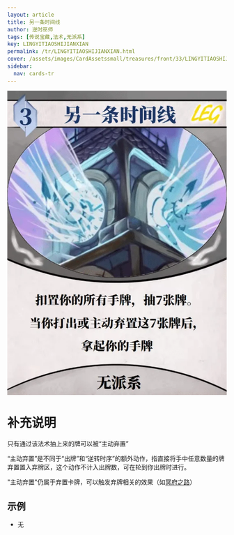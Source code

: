 ```yaml
---
layout: article
title: 另一条时间线
author: 逆时巫师
tags: [传说宝藏,法术,无派系]
key: LINGYITIAOSHIJIANXIAN
permalink: /tr/LINGYITIAOSHIJIANXIAN.html
cover: /assets/images/CardAssetssmall/treasures/front/33/LINGYITIAOSHIJIANXIAN.webp
sidebar:
  nav: cards-tr
---
```

![](/assets/images/CardAssets/treasures/front/33/LINGYITIAOSHIJIANXIAN.webp)

# 补充说明

只有通过该法术抽上来的牌可以被“主动弃置”

“主动弃置”是不同于“出牌”和“逆转时序”的额外动作，指直接将手中任意数量的牌弃置置入弃牌区，这个动作不计入出牌数，可在轮到你出牌时进行。

"主动弃置"仍属于弃置卡牌，可以触发弃牌相关的效果（如[冥府之路](/tr/MINGFUZHILU.html)）

## 示例

* 无
